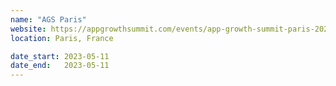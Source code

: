 ```yaml
---
name: "AGS Paris"
website: https://appgrowthsummit.com/events/app-growth-summit-paris-2023/
location: Paris, France

date_start: 2023-05-11
date_end:   2023-05-11
---
```


